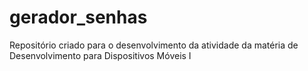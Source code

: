 # gerador_senhas
Repositório criado para o desenvolvimento da atividade da matéria de Desenvolvimento para Dispositivos Móveis I
